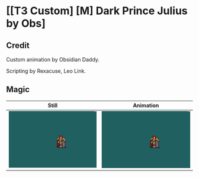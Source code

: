 # [\[T3 Custom\] \[M\] Dark Prince Julius by Obs]

## Credit

Custom animation by Obsidian Daddy. 

Scripting by Rexacuse, Leo Link.

## Magic

| Still | Animation |
| :---: | :-------: |
| ![Magic still](./Magic_000.png) | ![Magic animation](./Magic.gif) |
